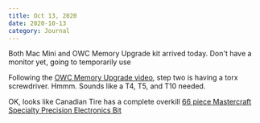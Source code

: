 ```yaml
---
title: Oct 13, 2020
date: 2020-10-13
category: Journal
---
```


Both Mac Mini and OWC Memory Upgrade kit arrived today. Don't have a monitor yet, going to temporarily use

Following the [OWC Memory Upgrade video](https://eshop.macsales.com/installvideos/mac-mini-2018-memory/Macmini8-1/), step two is having a torx screwdriver. Hmmm. Sounds like a T4, T5, and T10 needed. 

OK, looks like Canadian Tire has a complete overkill [66 piece Mastercraft Specialty Precision Electronics Bit](https://www.canadiantire.ca/en/pdp/mastercraft-specialty-precision-electronics-bit-set-66-pc-0573624p.html#srp)

